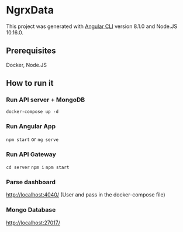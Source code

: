 # NgrxData

This project was generated with [Angular CLI](https://github.com/angular/angular-cli) version 8.1.0 and Node.JS 10.16.0.

## Prerequisites

Docker, Node.JS

## How to run it

### Run API server + MongoDB
`docker-compose up -d`

### Run Angular App
`npm start` or `ng serve`

### Run API Gateway
`cd server`
`npm i`
`npm start`

### Parse dashboard
[http://localhost:4040/](http://localhost:4040/) (User and pass in the docker-compose file)

### Mongo Database
[http://localhost:27017/](http://localhost:27017/)
